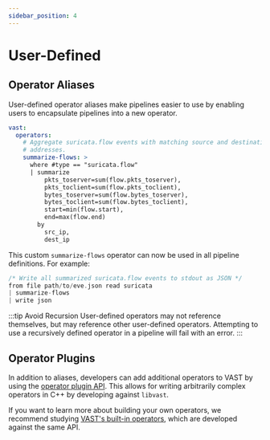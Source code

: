 ```yaml
---
sidebar_position: 4
---
```


# User-Defined

## Operator Aliases

User-defined operator aliases make pipelines easier to use by enabling users to
encapsulate pipelines into a new operator.

```yaml {0} title="vast.yaml"
vast:
  operators:
    # Aggregate suricata.flow events with matching source and destination IP
    # addresses.
    summarize-flows: >
      where #type == "suricata.flow"
      | summarize 
          pkts_toserver=sum(flow.pkts_toserver),
          pkts_toclient=sum(flow.pkts_toclient),
          bytes_toserver=sum(flow.bytes_toserver),
          bytes_toclient=sum(flow.bytes_toclient),
          start=min(flow.start),
          end=max(flow.end)
        by
          src_ip,
          dest_ip
```

This custom `summarize-flows` operator can now be used in all pipeline
definitions. For example:

```c
/* Write all summarized suricata.flow events to stdout as JSON */
from file path/to/eve.json read suricata
| summarize-flows
| write json
```

:::tip Avoid Recursion
User-defined operators may not reference themselves, but may reference other
user-defined operators. Attempting to use a recursively defined operator in a
pipeline will fail with an error.
:::

## Operator Plugins

In addition to aliases, developers can add additional operators to VAST by using
the [operator plugin API](../../develop/architecture/plugins.md#operator). This
allows for writing arbitrarily complex operators in C++ by developing against
`libvast`.

If you want to learn more about building your own operators, we recommend
studying [VAST's built-in operators][builtins-operators], which are developed
against the same API.

[builtins-operators]: https://github.com/tenzir/vast/tree/main/libvast/builtins/operators
